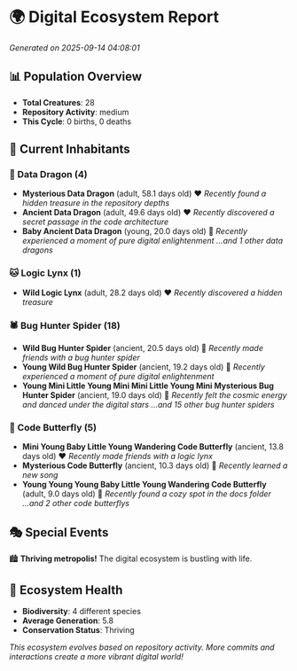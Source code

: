 # 🌍 Digital Ecosystem Report
*Generated on 2025-09-14 04:08:01*

## 📊 Population Overview
- **Total Creatures**: 28
- **Repository Activity**: medium
- **This Cycle**: 0 births, 0 deaths

## 👥 Current Inhabitants

### 🐉 Data Dragon (4)
- **Mysterious Data Dragon** (adult, 58.1 days old) ❤️
  *Recently found a hidden treasure in the repository depths*
- **Ancient Data Dragon** (adult, 49.6 days old) ❤️
  *Recently discovered a secret passage in the code architecture*
- **Baby Ancient Data Dragon** (young, 20.0 days old) 💚
  *Recently experienced a moment of pure digital enlightenment*
  *...and 1 other data dragons*

### 🐱 Logic Lynx (1)
- **Wild Logic Lynx** (adult, 28.2 days old) ❤️
  *Recently discovered a hidden treasure*

### 🕷️ Bug Hunter Spider (18)
- **Wild Bug Hunter Spider** (ancient, 20.5 days old) 💛
  *Recently made friends with a bug hunter spider*
- **Young Wild Bug Hunter Spider** (ancient, 19.2 days old) 💛
  *Recently experienced a moment of pure digital enlightenment*
- **Young Mini Little Young Mini Mini Little Young Mini Mysterious Bug Hunter Spider** (ancient, 19.0 days old) 💛
  *Recently felt the cosmic energy and danced under the digital stars*
  *...and 15 other bug hunter spiders*

### 🦋 Code Butterfly (5)
- **Mini Young Baby Little Young Wandering Code Butterfly** (ancient, 13.8 days old) ❤️
  *Recently made friends with a logic lynx*
- **Mysterious Code Butterfly** (ancient, 10.3 days old) 💛
  *Recently learned a new song*
- **Young Young Young Baby Little Young Wandering Code Butterfly** (adult, 9.0 days old) 💚
  *Recently found a cozy spot in the docs folder*
  *...and 2 other code butterflys*

## 🎭 Special Events

🏙️ **Thriving metropolis!** The digital ecosystem is bustling with life.

## 🔬 Ecosystem Health
- **Biodiversity**: 4 different species
- **Average Generation**: 5.8
- **Conservation Status**: Thriving

*This ecosystem evolves based on repository activity. More commits and interactions create a more vibrant digital world!*